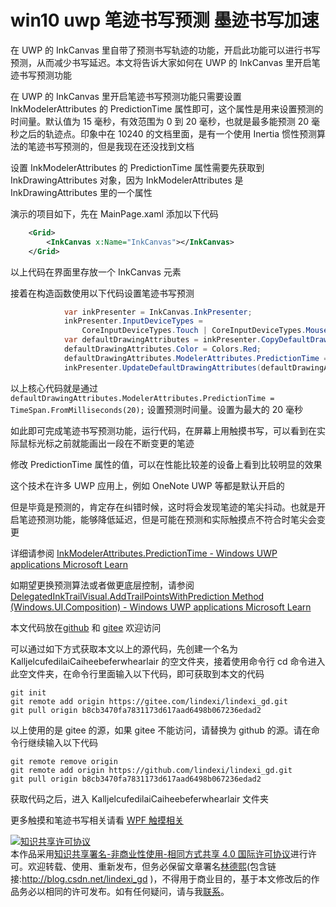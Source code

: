 
# win10 uwp 笔迹书写预测 墨迹书写加速

在 UWP 的 InkCanvas 里自带了预测书写轨迹的功能，开启此功能可以进行书写预测，从而减少书写延迟。本文将告诉大家如何在 UWP 的 InkCanvas 里开启笔迹书写预测功能

<!--more-->


<!-- CreateTime:2023/3/28 14:06:26 -->

<!-- 发布 -->


在 UWP 的 InkCanvas 里开启笔迹书写预测功能只需要设置 InkModelerAttributes 的 PredictionTime 属性即可，这个属性是用来设置预测的时间量。默认值为 15 毫秒，有效范围为 0 到 20 毫秒，也就是最多能预测 20 毫秒之后的轨迹点。印象中在 10240 的文档里面，是有一个使用 Inertia 惯性预测算法的笔迹书写预测的，但是我现在还没找到文档

设置 InkModelerAttributes 的 PredictionTime 属性需要先获取到 InkDrawingAttributes 对象，因为 InkModelerAttributes 是 InkDrawingAttributes 里的一个属性

演示的项目如下，先在 MainPage.xaml 添加以下代码

```xml
    <Grid>
        <InkCanvas x:Name="InkCanvas"></InkCanvas>
    </Grid>
```

以上代码在界面里存放一个 InkCanvas 元素

接着在构造函数使用以下代码设置笔迹书写预测

```csharp
            var inkPresenter = InkCanvas.InkPresenter;
            inkPresenter.InputDeviceTypes =
                CoreInputDeviceTypes.Touch | CoreInputDeviceTypes.Mouse | CoreInputDeviceTypes.Pen;
            var defaultDrawingAttributes = inkPresenter.CopyDefaultDrawingAttributes();
            defaultDrawingAttributes.Color = Colors.Red;
            defaultDrawingAttributes.ModelerAttributes.PredictionTime = TimeSpan.FromMilliseconds(20);
            inkPresenter.UpdateDefaultDrawingAttributes(defaultDrawingAttributes);
```

以上核心代码就是通过 `defaultDrawingAttributes.ModelerAttributes.PredictionTime = TimeSpan.FromMilliseconds(20);` 设置预测时间量。设置为最大的 20 毫秒

如此即可完成笔迹书写预测功能，运行代码，在屏幕上用触摸书写，可以看到在实际鼠标光标之前就能画出一段在不断变更的笔迹

修改 PredictionTime 属性的值，可以在性能比较差的设备上看到比较明显的效果

这个技术在许多 UWP 应用上，例如 OneNote UWP 等都是默认开启的

但是毕竟是预测的，肯定存在纠错时候，这时将会发现笔迹的笔尖抖动。也就是开启笔迹预测功能，能够降低延迟，但是可能在预测和实际触摸点不符合时笔尖会变更

详细请参阅 [InkModelerAttributes.PredictionTime - Windows UWP applications Microsoft Learn](https://learn.microsoft.com/zh-cn/uwp/api/windows.ui.input.inking.inkmodelerattributes.predictiontime)

如期望更换预测算法或者做更底层控制，请参阅 [DelegatedInkTrailVisual.AddTrailPointsWithPrediction Method (Windows.UI.Composition) - Windows UWP applications Microsoft Learn](https://learn.microsoft.com/en-us/uwp/api/windows.ui.composition.delegatedinktrailvisual.addtrailpointswithprediction )

本文代码放在[github](https://github.com/lindexi/lindexi_gd/tree/b8cb3470fa7831173d617aad6498b067236edad2/KalljelcufedilaiCaiheebeferwhearlair) 和 [gitee](https://gitee.com/lindexi/lindexi_gd/tree/b8cb3470fa7831173d617aad6498b067236edad2/KalljelcufedilaiCaiheebeferwhearlair) 欢迎访问

可以通过如下方式获取本文以上的源代码，先创建一个名为 KalljelcufedilaiCaiheebeferwhearlair 的空文件夹，接着使用命令行 cd 命令进入此空文件夹，在命令行里面输入以下代码，即可获取到本文的代码

```
git init
git remote add origin https://gitee.com/lindexi/lindexi_gd.git
git pull origin b8cb3470fa7831173d617aad6498b067236edad2
```

以上使用的是 gitee 的源，如果 gitee 不能访问，请替换为 github 的源。请在命令行继续输入以下代码

```
git remote remove origin
git remote add origin https://github.com/lindexi/lindexi_gd.git
git pull origin b8cb3470fa7831173d617aad6498b067236edad2
```

获取代码之后，进入 KalljelcufedilaiCaiheebeferwhearlair 文件夹

更多触摸和笔迹书写相关请看 [WPF 触摸相关](https://blog.lindexi.com/post/WPF-%E8%A7%A6%E6%91%B8%E7%9B%B8%E5%85%B3.html)




<a rel="license" href="http://creativecommons.org/licenses/by-nc-sa/4.0/"><img alt="知识共享许可协议" style="border-width:0" src="https://licensebuttons.net/l/by-nc-sa/4.0/88x31.png" /></a><br />本作品采用<a rel="license" href="http://creativecommons.org/licenses/by-nc-sa/4.0/">知识共享署名-非商业性使用-相同方式共享 4.0 国际许可协议</a>进行许可。欢迎转载、使用、重新发布，但务必保留文章署名[林德熙](http://blog.csdn.net/lindexi_gd)(包含链接:http://blog.csdn.net/lindexi_gd )，不得用于商业目的，基于本文修改后的作品务必以相同的许可发布。如有任何疑问，请与我[联系](mailto:lindexi_gd@163.com)。